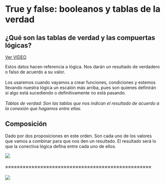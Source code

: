 # True y false: booleanos y tablas de la verdad

## ¿Qué son las tablas de verdad y las compuertas lógicas?

[Ver VIDEO](https://youtu.be/Pfyuv5ZnNNw)

Estos datos hacen referencia a lógica. Nos darán un resultado de verdadero o falso de acuerdo a su valor.  
⠀  
Los usaremos cuando vayamos a crear funciones, condiciones y estemos llevando nuestra lógica un escalón más arriba, pues son quienes definirán si algo está sucediendo o definitivamente no está pasando.  
⠀  
_Tablas de verdad: Son las tablas que nos indican el resultado de acuerdo a la conexión que hagamos entre ellas._

## Composición

Dado por dos proposiciones en este orden. Son cada uno de los valores que vamos a combinar para que nos den un resultado. El resultado será lo que la conectiva lógica defina entre cada uno de ellos.

![](https://i.imgur.com/0J6An4y.png)

#### ==================================================
![](https://static.platzi.com/media/user_upload/resumen_tablas_logicas-b091a7c0-7bac-4595-9150-b1d3fb73c094.jpg)

